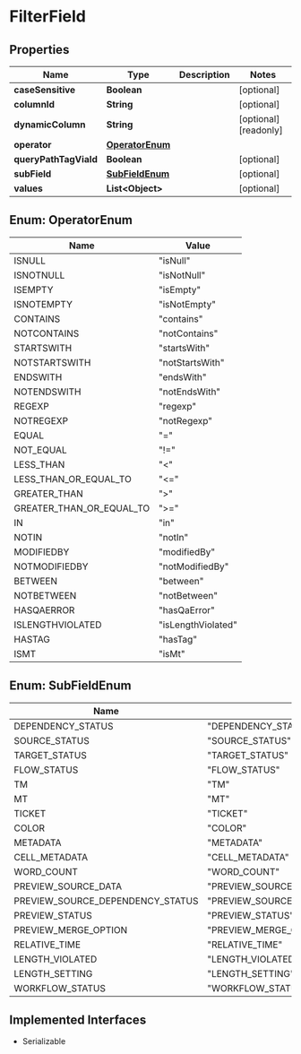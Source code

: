 

# FilterField


## Properties

| Name | Type | Description | Notes |
|------------ | ------------- | ------------- | -------------|
|**caseSensitive** | **Boolean** |  |  [optional] |
|**columnId** | **String** |  |  [optional] |
|**dynamicColumn** | **String** |  |  [optional] [readonly] |
|**operator** | [**OperatorEnum**](#OperatorEnum) |  |  |
|**queryPathTagViaId** | **Boolean** |  |  [optional] |
|**subField** | [**SubFieldEnum**](#SubFieldEnum) |  |  [optional] |
|**values** | **List&lt;Object&gt;** |  |  [optional] |



## Enum: OperatorEnum

| Name | Value |
|---- | -----|
| ISNULL | &quot;isNull&quot; |
| ISNOTNULL | &quot;isNotNull&quot; |
| ISEMPTY | &quot;isEmpty&quot; |
| ISNOTEMPTY | &quot;isNotEmpty&quot; |
| CONTAINS | &quot;contains&quot; |
| NOTCONTAINS | &quot;notContains&quot; |
| STARTSWITH | &quot;startsWith&quot; |
| NOTSTARTSWITH | &quot;notStartsWith&quot; |
| ENDSWITH | &quot;endsWith&quot; |
| NOTENDSWITH | &quot;notEndsWith&quot; |
| REGEXP | &quot;regexp&quot; |
| NOTREGEXP | &quot;notRegexp&quot; |
| EQUAL | &quot;&#x3D;&quot; |
| NOT_EQUAL | &quot;!&#x3D;&quot; |
| LESS_THAN | &quot;&lt;&quot; |
| LESS_THAN_OR_EQUAL_TO | &quot;&lt;&#x3D;&quot; |
| GREATER_THAN | &quot;&gt;&quot; |
| GREATER_THAN_OR_EQUAL_TO | &quot;&gt;&#x3D;&quot; |
| IN | &quot;in&quot; |
| NOTIN | &quot;notIn&quot; |
| MODIFIEDBY | &quot;modifiedBy&quot; |
| NOTMODIFIEDBY | &quot;notModifiedBy&quot; |
| BETWEEN | &quot;between&quot; |
| NOTBETWEEN | &quot;notBetween&quot; |
| HASQAERROR | &quot;hasQaError&quot; |
| ISLENGTHVIOLATED | &quot;isLengthViolated&quot; |
| HASTAG | &quot;hasTag&quot; |
| ISMT | &quot;isMt&quot; |



## Enum: SubFieldEnum

| Name | Value |
|---- | -----|
| DEPENDENCY_STATUS | &quot;DEPENDENCY_STATUS&quot; |
| SOURCE_STATUS | &quot;SOURCE_STATUS&quot; |
| TARGET_STATUS | &quot;TARGET_STATUS&quot; |
| FLOW_STATUS | &quot;FLOW_STATUS&quot; |
| TM | &quot;TM&quot; |
| MT | &quot;MT&quot; |
| TICKET | &quot;TICKET&quot; |
| COLOR | &quot;COLOR&quot; |
| METADATA | &quot;METADATA&quot; |
| CELL_METADATA | &quot;CELL_METADATA&quot; |
| WORD_COUNT | &quot;WORD_COUNT&quot; |
| PREVIEW_SOURCE_DATA | &quot;PREVIEW_SOURCE_DATA&quot; |
| PREVIEW_SOURCE_DEPENDENCY_STATUS | &quot;PREVIEW_SOURCE_DEPENDENCY_STATUS&quot; |
| PREVIEW_STATUS | &quot;PREVIEW_STATUS&quot; |
| PREVIEW_MERGE_OPTION | &quot;PREVIEW_MERGE_OPTION&quot; |
| RELATIVE_TIME | &quot;RELATIVE_TIME&quot; |
| LENGTH_VIOLATED | &quot;LENGTH_VIOLATED&quot; |
| LENGTH_SETTING | &quot;LENGTH_SETTING&quot; |
| WORKFLOW_STATUS | &quot;WORKFLOW_STATUS&quot; |


## Implemented Interfaces

* Serializable


